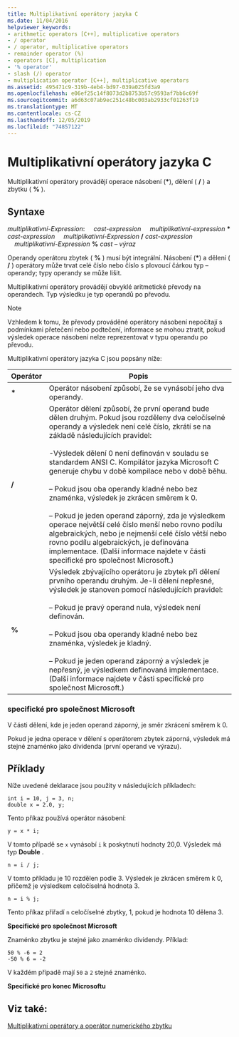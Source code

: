 ```yaml
---
title: Multiplikativní operátory jazyka C
ms.date: 11/04/2016
helpviewer_keywords:
- arithmetic operators [C++], multiplicative operators
- / operator
- / operator, multiplicative operators
- remainder operator (%)
- operators [C], multiplication
- '% operator'
- slash (/) operator
- multiplication operator [C++], multiplicative operators
ms.assetid: 495471c9-319b-4eb4-bd97-039a025fd3a9
ms.openlocfilehash: e06ef25c14f8073d2b8753b57c9593af7bb6c69f
ms.sourcegitcommit: a6d63c07ab9ec251c48bc003ab2933cf01263f19
ms.translationtype: MT
ms.contentlocale: cs-CZ
ms.lasthandoff: 12/05/2019
ms.locfileid: "74857122"
---
```

# <a name="c-multiplicative-operators"></a>Multiplikativní operátory jazyka C

Multiplikativní operátory provádějí operace násobení (<strong>\*</strong>), dělení ( **/** ) a zbytku ( **%** ).

## <a name="syntax"></a>Syntaxe

*multiplikativní-Expression*: &nbsp;&nbsp;&nbsp;&nbsp;*cast-expression* &nbsp;&nbsp;&nbsp;&nbsp;*multiplikativní-expression* <strong>\*</strong> *cast-expression* &nbsp;&nbsp;&nbsp;&nbsp;*multiplikativní-Expression* **/** *cast-expression* &nbsp;&nbsp;&nbsp;&nbsp;*multiplikativní-Expression* **%**  *cast – výraz*

Operandy operátoru zbytek ( **%** ) musí být integrální. Násobení (<strong>\*</strong>) a dělení ( **/** ) operátory může trvat celé číslo nebo číslo s plovoucí čárkou typ – operandy; typy operandy se může lišit.

Multiplikativní operátory provádějí obvyklé aritmetické převody na operandech. Typ výsledku je typ operandů po převodu.

> [!NOTE]
>  Vzhledem k tomu, že převody prováděné operátory násobení nepočítají s podmínkami přetečení nebo podtečení, informace se mohou ztratit, pokud výsledek operace násobení nelze reprezentovat v typu operandu po převodu.

Multiplikativní operátory jazyka C jsou popsány níže:

|Operátor|Popis|
|--------------|-----------------|
|<strong>\*</strong>|Operátor násobení způsobí, že se vynásobí jeho dva operandy.|
|**/**|Operátor dělení způsobí, že první operand bude dělen druhým. Pokud jsou rozděleny dva celočíselné operandy a výsledek není celé číslo, zkrátí se na základě následujících pravidel:<br/><br/>-Výsledek dělení 0 není definován v souladu se standardem ANSI C. Kompilátor jazyka Microsoft C generuje chybu v době kompilace nebo v době běhu.<br/><br/>– Pokud jsou oba operandy kladné nebo bez znaménka, výsledek je zkrácen směrem k 0.<br/><br/>– Pokud je jeden operand záporný, zda je výsledkem operace největší celé číslo menší nebo rovno podílu algebraických, nebo je nejmenší celé číslo větší nebo rovno podílu algebraických, je definována implementace. (Další informace najdete v části specifické pro společnost Microsoft.)|
|**%**|Výsledek zbývajícího operátoru je zbytek při dělení prvního operandu druhým. Je-li dělení nepřesné, výsledek je stanoven pomocí následujících pravidel:<br/><br/>– Pokud je pravý operand nula, výsledek není definován.<br/><br/>– Pokud jsou oba operandy kladné nebo bez znaménka, výsledek je kladný.<br/><br/>– Pokud je jeden operand záporný a výsledek je nepřesný, je výsledkem definovaná implementace. (Další informace najdete v části specifické pro společnost Microsoft.)|

### <a name="microsoft-specific"></a>specifické pro společnost Microsoft

V části dělení, kde je jeden operand záporný, je směr zkrácení směrem k 0.

Pokud je jedna operace v dělení s operátorem zbytek záporná, výsledek má stejné znaménko jako dividenda (první operand ve výrazu).

## <a name="examples"></a>Příklady

Níže uvedené deklarace jsou použity v následujících příkladech:

```
int i = 10, j = 3, n;
double x = 2.0, y;
```

Tento příkaz používá operátor násobení:

```
y = x * i;
```

V tomto případě se `x` vynásobí `i` k poskytnutí hodnoty 20,0. Výsledek má typ **Double** .

```
n = i / j;
```

V tomto příkladu je 10 rozdělen podle 3. Výsledek je zkrácen směrem k 0, přičemž je výsledkem celočíselná hodnota 3.

```
n = i % j;
```

Tento příkaz přiřadí `n` celočíselné zbytky, 1, pokud je hodnota 10 dělena 3.

**Specifické pro společnost Microsoft**

Znaménko zbytku je stejné jako znaménko dividendy. Příklad:

```
50 % -6 = 2
-50 % 6 = -2
```

V každém případě mají `50` a `2` stejné znaménko.

**Specifické pro konec Microsoftu**

## <a name="see-also"></a>Viz také:

[Multiplikativní operátory a operátor numerického zbytku](../cpp/multiplicative-operators-and-the-modulus-operator.md)
